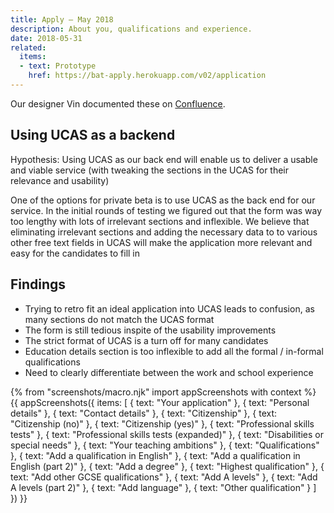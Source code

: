 ```yaml
---
title: Apply – May 2018
description: About you, qualifications and experience.
date: 2018-05-31
related:
  items:
  - text: Prototype
    href: https://bat-apply.herokuapp.com/v02/application
---
```


Our designer Vin documented these on [Confluence](https://dfedigital.atlassian.net/wiki/spaces/BaT/pages/279314433/Designs).

## Using UCAS as a backend

Hypothesis: Using UCAS as our back end will enable us to deliver a usable and viable service (with tweaking the sections in the UCAS for their relevance and usability)

One of the options for private beta is to use UCAS as the back end for our service. In the initial rounds of testing we figured out that the form was way too lengthy with lots of irrelevant sections and inflexible. We believe that eliminating irrelevant sections and adding the necessary data to to various other free text fields in UCAS will make the application more relevant and easy for the candidates to fill in

## Findings

* Trying to retro fit an ideal application into UCAS leads to confusion, as many sections do not match the UCAS format
* The form is still tedious inspite of the usability improvements
* The strict format of UCAS is a turn off for many candidates
* Education details section is too inflexible to add all the formal / in-formal qualifications
* Need to clearly differentiate between the work and school experience

{% from "screenshots/macro.njk" import appScreenshots with context %}
{{ appScreenshots({
  items: [
    { text: "Your application" },
    { text: "Personal details" },
    { text: "Contact details" },
    { text: "Citizenship" },
    { text: "Citizenship (no)" },
    { text: "Citizenship (yes)" },
    { text: "Professional skills tests" },
    { text: "Professional skills tests (expanded)" },
    { text: "Disabilities or special needs" },
    { text: "Your teaching ambitions" },
    { text: "Qualifications" },
    { text: "Add a qualification in English" },
    { text: "Add a qualification in English (part 2)" },
    { text: "Add a degree" },
    { text: "Highest qualification" },
    { text: "Add other GCSE qualifications" },
    { text: "Add A levels" },
    { text: "Add A levels (part 2)" },
    { text: "Add language" },
    { text: "Other qualification" }
  ]
}) }}
